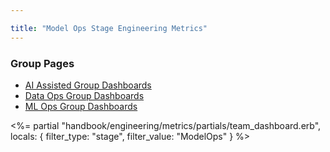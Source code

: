 ```yaml
---

title: "Model Ops Stage Engineering Metrics"
---
```








### Group Pages
* [AI Assisted Group Dashboards](/handbook/engineering/metrics/data-science/modelops/ai-assisted/)
* [Data Ops Group Dashboards](/handbook/engineering/metrics/data-science/modelops/dataops/)
* [ML Ops Group Dashboards](/handbook/engineering/metrics/data-science/modelops/mlops)

<%= partial "handbook/engineering/metrics/partials/team_dashboard.erb", locals: { filter_type: "stage", filter_value: "ModelOps" } %>
